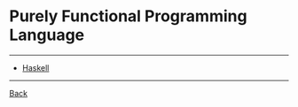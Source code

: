 # Purely Functional Programming Language

---

- [Haskell](./Haskell.md)

---

[Back](./../..readme.md)
